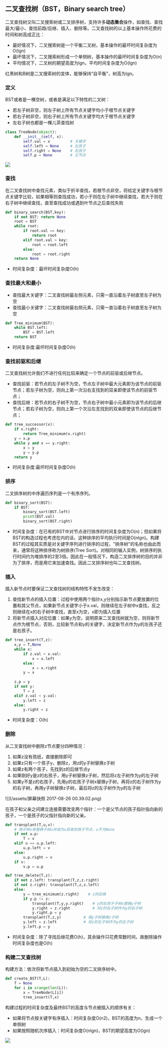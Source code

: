 ## 二叉查找树（BST，Binary search tree）
二叉查找树又叫二叉搜索树或二叉排序树，支持许多**动态集合**操作，如查找、查找最大/最小、查找前趋/后继、插入、删除等。二叉查找树的以上基本操作所花费的时间和树高成正比：
- 最好情况下，二叉搜索树是一个平衡二叉树，基本操作的最坏时间复杂度为O(lgn)
- 最坏情况下，二叉搜索树形成一个单侧树，基本操作的最坏时间复杂度为O(n)
- 平均情况下，二叉树的期望高度为lgn，平均时间复杂度为O(lgn)

红黑树和B树是二叉搜索树的变体，能够保持“自平衡”，树高为lgn。

### 定义
BST或者是一棵空树，或者是满足以下特性的二叉树：
- 若左子树非空，则左子树上所有节点关键字均小于根节点关键字
- 若右子树非空，则右子树上所有节点关键字均大于根节点关键字
- 左右子树也都是一棵儿茶查找树

```python
class TreeNode(object):
    def __init__(self, x):
        self.val = x         # 关键字
        self.left = None     # 左孩子
        self.right = None    # 右孩子
        self.p = None        # 父节点
```

![](http://farm9.staticflickr.com/8191/8081902152_cf74274d43.jpg)

### 查找
在二叉查找树中查找元素，类似于折半查找，若根节点非空，将给定关键字与根节点关键字比较，如果相等则查找成功，若小于则在左子树中继续查找，若大于则在右子树中继续查找，直至查找成功或遇到叶节点之后查找失败

```python
def binary_search(BST,key):
    if not BST: return None
    root = BST
    while root:
        if root.val == key:
            return root
        elif root.val > key:
            root = root.left
        else:
            root = root.right
    return None
```
- 时间复杂度：最坏时间复杂度O(h)

### 查找最大和最小
- 查找最大关键字：二叉查找树最左侧元素，只需一直沿着左子树直至左子树为空
- 查找最小关键字：二叉查找树最右侧元素，只需一直沿着右子树直至左子树为空

```python
def Tree_minimum(BST):
    while BST.left:
        BST = BST.left
    return BST
```
- 时间复杂度:最坏时间复杂度O(h)

### 查找前驱和后继
二叉查找树允许我们不进行任何比较来确定一个节点的前驱或后继节点。

- 查找前驱：若节点的左子树不为空，节点左子树中最大元素即为该节点的前驱节点；若左子树为空，则向上第一次沿右支找到的双亲即使该节点的前驱节点；
- 查找后继：若节点的右子树不为空，节点右子树中最小元素即为该节点的后继节点；若右子树为空，则向上第一个次沿左支找到的双亲即使该节点的后继节点；

```python
def tree_successor(x):
    if x.right:
        return Tree_minimum(x.right)
    y = x.p
    while y and x == y.right:
        x = y
        y = y.p
    return y
```
- 时间复杂度:最坏时间复杂度O(h)

### 排序
二叉排序树的中序遍历序列是一个有序序列。

```python
def binary_sort(BST):
    if BST:
        binary_sort(BST.left)
        print(BST.val)
        binary_sort(BST.right)        
```

- 时间复杂度：在已有的BST中对节点进行排序的时间复杂度为O(n)；但如果将BST的构造过程也考虑在内的话，这种排序的平均执行时间是O(nlgn)。构建BST的过程其实质是对关键字序列进行排序的过程，"排序树"的名称也由此而来，通常将这种排序称为树排序(Tree Sort)。对相同的输入实例，树排序的执行时间约为堆排序的2至3倍。因此在一般情况下，构造二叉排序树的目的并非为了排序，而是用它来加速查找。因此二叉排序树也叫二叉查找树。

### 插入
插入新节点时要保证二叉查找树的结构特性不发生改变：

1. 查找新节点的插入位置：过程中使用两个指针x,y分别指示新节点要放置的位置和其父节点，如果新节点关键字小于x.val，则继续在左子树中x查找，反之则继续在x的右子树中查找，直至x为空，x即为插入位置
2. 将新节点插入对应位置：如果y为空，说明原来二叉查找树就为空，则将新节点作为根节点，否则，比较新节点和y的关键字，决定新节点作为y的左孩子还是右孩子。

```python
def tree_insert(T,z):
    x,y = T,None
    while x:
        if z.val < x.val:
            x = x.left
        else:
            x = x.right
        y = x
    
    z.p = y
    if not y:
        T = z
    elif z.val < y.val:
        y.left = z
    else:
        y.right = z
```

- 时间复杂度：O(h)

### 删除
从二叉查找树中删除z节点要分四种情况：

1. 如果z没有孩纸，直接删除即可
2. 如果z只有一个孩子y，删除z，用z的y子树替换z子树
3. 如果z有两个孩子，先找到z的后继节点y
  1. 如果刚好y是z的右孩子，用y子树替换z子树，然后将z左子树作为y的左子树
  2. 如果y不是z的右孩子，先用y的右孩子子树x替换y子树，再将z的右子树作为y的右子树，再用y子树替换z子树，最后将z的左子树作为y的左子树

![](/assets/屏幕快照 2017-08-26 00.39.02.png)


在孩子和父亲之间建立连接需要改变两个指针：一个是父节点的孩子指针指向新的孩子，一个是孩子的父指针指向新的父亲。

```python
def transplant(T,u,v):
    # 用子树v来替换子树u并成为u双亲的孩子节点，u不为None
    if not u.p:
        T = v
    elif u == u.p.left:
        u.p.left = v
    else:
        u.p.right = v
    if v:
        v.p = u.p

def tree_delete(T,z):
    if not z.left: transplant(T,z,z.right)
    if not z.right: transplant(T,z,z.left)
    else:
        y = tree_minimum(z.right)    # z的后继
        if y.p != z:
            transplant(T,y,y.right)    # y的右孩子子树x替换y子树
            y.right = z.right          # 将z的右子树作为y的右子树
            y.right.p = y
        transplant(T,z,y)          # 用y子树替换z子树
        y.left = z.left            # 将z的左子树作为y的左子树
        y.left.p = y

```
- 时间复杂度：除了寻找后继花费O(h)，其余操作只花费常数时间，故删除操作时间复杂度也是O(h)

### 构建二叉查找树
构建方法：依次将新节点插入到初始为空的二叉排序树中。

```python
def create_BST(T,L):
    T = None
    for i in xrange(len(L)):
        x = TreeNode(L[i])
        tree_insert(T,x)

```

构建过程的时间复杂度及最终BST的高度与节点被插入的顺序有关：

- 如果将节点按关键字有序插入：时间复杂度O(n2)，BST的高度为n，生成一个单侧树
- 如果按照随机次序插入：时间复杂度O(nlgn)，BST的期望高度为O(lgn)

![](http://img.blog.csdn.net/20160926115241023?watermark/2/text/aHR0cDovL2Jsb2cuY3Nkbi5uZXQv/font/5a6L5L2T/fontsize/400/fill/I0JBQkFCMA==/dissolve/70/gravity/Center)












